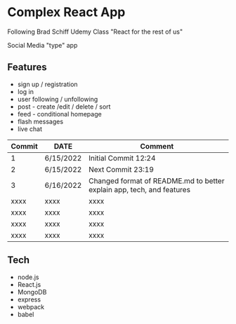 # Complex React App

Following Brad Schiff Udemy Class "React for the rest of us"

Social Media "type" app

## Features

- sign up / registration
- log in
- user following / unfollowing
- post - create /edit / delete / sort
- feed - conditional homepage
- flash messages
- live chat

| Commit | DATE      | Comment                                                               |
| ------ | --------- | --------------------------------------------------------------------- |
| 1      | 6/15/2022 | Initial Commit 12:24                                                  |
| 2      | 6/15/2022 | Next Commit 23:19                                                     |
| 3      | 6/16/2022 | Changed format of README.md to better explain app, tech, and features |
| xxxx   | xxxx      | xxxx                                                                  |
| xxxx   | xxxx      | xxxx                                                                  |
| xxxx   | xxxx      | xxxx                                                                  |
| xxxx   | xxxx      | xxxx                                                                  |

## Tech

- node.js
- React.js
- MongoDB
- express
- webpack
- babel

